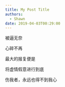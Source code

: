 ```yaml
---
title: My Post Title
authors:
  - Shawn
date: 2019-04-03T00:29:00
---
```


被逼无奈

心碎不再

最大的报复便是

将虚情假意进行到底

伤我者，永远也得不到我心